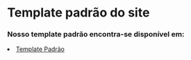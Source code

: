 # Template padrão do site

### Nosso template padrão encontra-se disponível em:

<li><a href="template_padrao"> Template Padrão</a></li>